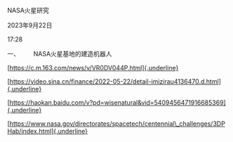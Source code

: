 NASA火星研究

2023年9月22日

17:28

一、        NASA火星基地的建造机器人

[https://c.m.163.com/news/v/VR0DV044P.html]{.underline}

[https://video.sina.cn/finance/2022-05-22/detail-imizirau4136470.d.html]{.underline}

[https://haokan.baidu.com/v?pd=wisenatural&vid=5409456471916685369]{.underline}

[https://www.nasa.gov/directorates/spacetech/centennial\_challenges/3DPHab/index.html]{.underline}
